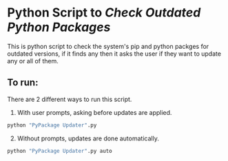 # Python Script to *Check Outdated Python Packages*

This is python script to check the system's pip and python packges for outdated versions, if it finds any then it asks the user if they want to update any or all of them.

## To run: 
There are 2 different ways to run this script.
1. With user prompts, asking before updates are applied.
```bash
python "PyPackage Updater".py
```

2. Without prompts, updates are done automatically.
```bash
python "PyPackage Updater".py auto
```
